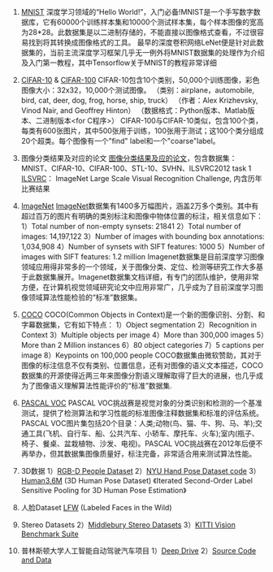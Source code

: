 1. [MNIST](http://yann.lecun.com/exdb/mnist/index.html)
    深度学习领域的“Hello World!”，入门必备!MNIST是一个手写数字数据库，它有60000个训练样本集和10000个测试样本集，每个样本图像的宽高为28*28。此数据集是以二进制存储的，不能直接以图像格式查看，不过很容易找到将其转换成图像格式的工具。
    最早的深度卷积网络LeNet便是针对此数据集的，当前主流深度学习框架几乎无一例外将MNIST数据集的处理作为介绍及入门第一教程，其中Tensorflow关于MNIST的教程非常详细
2. [CIFAR-10](https://www.cs.toronto.edu/~kriz/cifar.html) & [CIFAR-100](https://www.cs.toronto.edu/~kriz/cifar.html)
    CIFAR-10包含10个类别，50,000个训练图像，彩色图像大小：32x32，10,000个测试图像。
    （类别：airplane，automobile, bird, cat, deer, dog, frog, horse, ship, truck）
    （作者：Alex Krizhevsky, Vinod Nair, and Geoffrey Hinton）
    （数据格式：Python版本、Matlab版本、二进制版本<for C程序>）
     CIFAR-100与CIFAR-10类似，包含100个类，每类有600张图片，其中500张用于训练，100张用于测试；这100个类分组成20个超类。每个图像有一个"find" label和一个"coarse"label。

3. 图像分类结果及对应的论文
    [图像分类结果及应的论文](http://rodrigob.github.io/are_we_there_yet/build/classification_datasets_results.html)，包含数据集：MNIST、CIFAR-10、CIFAR-100、STL-10、SVHN、ILSVRC2012 task 1     
    [ILSVRC](http://www.image-net.org/challenges/LSVRC/)： ImageNet Large Scale Visual Recognition Challenge, 内含历年比赛结果

4. [ImageNet](http://www.image-net.org/)
    [ImageNet](http://www.image-net.org/)数据集有1400多万幅图片，涵盖2万多个类别。其中有超过百万的图片有明确的类别标注和图像中物体位置的标注，相关信息如下：
    1）Total number of non-empty synsets: 21841
    2）Total number of images: 14,197,122
    3）Number of images with bounding box annotations: 1,034,908
    4）Number of synsets with SIFT features: 1000
    5）Number of images with SIFT features: 1.2 million
    Imagenet数据集是目前深度学习图像领域应用得非常多的一个领域，关于图像分类、定位、检测等研究工作大多基于此数据集展开。Imagenet数据集文档详细，有专门的团队维护，使用非常方便，在计算机视觉领域研究论文中应用非常广，几乎成为了目前深度学习图像领域算法性能检验的“标准”数据集。

5. [COCO](http://mscoco.org/)
    COCO(Common Objects in Context)是一个新的图像识别、分割、和字幕数据集，它有如下特点：
    1）Object segmentation
    2）Recognition in Context
    3）Multiple objects per image
    4）More than 300,000 images
    5）More than 2 Million instances
    6）80 object categories
    7）5 captions per image
    8）Keypoints on 100,000 people
    COCO数据集由微软赞助，其对于图像的标注信息不仅有类别、位置信息，还有对图像的语义文本描述，COCO数据集的开源使得近两三年来图像分割语义理解取得了巨大的进展，也几乎成为了图像语义理解算法性能评价的“标准”数据集.

6. [PASCAL VOC](http://host.robots.ox.ac.uk/pascal/VOC/voc2012/index.html)
    PASCAL VOC挑战赛是视觉对象的分类识别和检测的一个基准测试，提供了检测算法和学习性能的标准图像注释数据集和标准的评估系统。PASCAL VOC图片集包括20个目录：人类;动物(鸟、猫、牛、狗、马、羊);交通工具(飞机、自行车、船、公共汽车、小轿车、摩托车、火车);室内(瓶子、椅子、餐桌、盆栽植物、沙发、电视)。PASCAL VOC挑战赛在2012年后便不再举办，但其数据集图像质量好，标注完备，非常适合用来测试算法性能。

7. 3D数据
    1）[RGB-D People Dataset](http://www2.informatik.uni-freiburg.de/~spinello/RGBD-dataset.html)
    2）[NYU Hand Pose Dataset code](https://cims.nyu.edu/~tompson/NYU_Hand_Pose_Dataset.htm)
    3）[Human3.6M](http://vision.imar.ro/human3.6m/description.php) (3D Human Pose Dataset)
      《Iterated Second-Order Label Sensitive Pooling for 3D Human Pose Estimation》

8. 人脸Dataset
   [LFW](http://vis-www.cs.umass.edu/lfw/index.html) (Labeled Faces in the Wild) 

9. Stereo Datasets
   2）[Middlebury Stereo Datasets](http://vision.middlebury.edu/stereo/data/)
   3）[KITTI Vision Benchmark Suite](http://www.cvlibs.net/datasets/kitti/eval_scene_flow.php?benchmark=stereo)

10. 普林斯顿大学人工智能自动驾驶汽车项目
       1）[Deep Drive](https://deepdrive.io/)
       2）[Source Code and Data](http://deepdriving.cs.princeton.edu/)